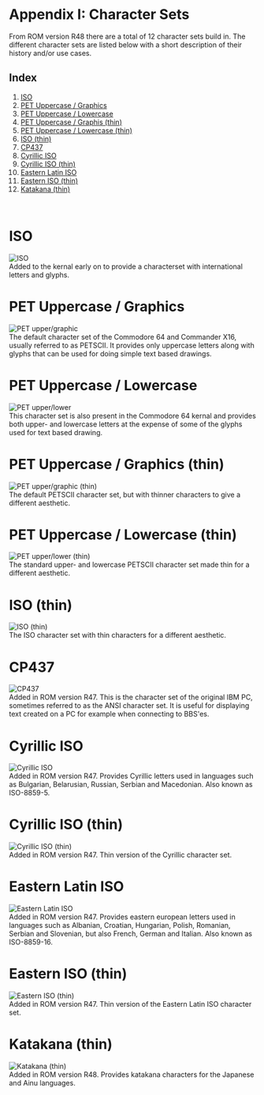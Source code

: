 
# Appendix I: Character Sets

From ROM version R48 there are a total of 12 character sets build in. The different character sets are listed below with a short description of their history and/or use cases.

## Index

1) [ISO](#iso)
2) [PET Uppercase / Graphics](#pet-uppercase--graphics)
3) [PET Uppercase / Lowercase](#pet-uppercase--lowercase)
4) [PET Uppercase / Graphis (thin)](#pet-uppercase--graphics-thin)
5) [PET Uppercase / Lowercase (thin)](#pet-uppercase--lowercase-thin)
6) [ISO (thin)](#iso-thin)
7) [CP437](#cp437)
8) [Cyrillic ISO](#cyrillic-iso)
9) [Cyrillic ISO (thin)](#cyrillic-iso-thin)
10) [Eastern Latin ISO](#eastern-latin-iso)
11) [Eastern ISO (thin)](#eastern-iso-thin)
12) [Katakana (thin)](#katakana-thin)

<div style="page-break-after: always; visibility: hidden">\pagebreak</div>

# ISO
![ISO](images/Appendix_I/01ISO.png)  
Added to the kernal early on to provide a characterset with international letters and glyphs.
# PET Uppercase / Graphics
![PET upper/graphic](images/Appendix_I/02PETupper-graph.png)  
The default character set of the Commodore 64 and Commander X16, usually referred to as PETSCII. It provides only uppercase letters along with glyphs that can be used for doing simple text based drawings.
# PET Uppercase / Lowercase
![PET upper/lower](images/Appendix_I/03PETupper-lower.png)  
This character set is also present in the Commodore 64 kernal and provides both upper- and lowercase letters at the expense of some of the glyphs used for text based drawing.
# PET Uppercase / Graphics (thin)
![PET upper/graphic (thin)](images/Appendix_I/04PETupper-graph-thin.png)  
The default PETSCII character set, but with thinner characters to give a different aesthetic.
# PET Uppercase / Lowercase (thin)
![PET upper/lower (thin)](images/Appendix_I/05PETupper-lower-thin.png)  
The standard upper- and lowercase PETSCII character set made thin for a different aesthetic.
# ISO (thin)
![ISO (thin)](images/Appendix_I/06ISOthin.png)  
The ISO character set with thin characters for a different aesthetic.
# CP437
![CP437](images/Appendix_I/07CP437.png)  
Added in ROM version R47. This is the character set of the original IBM PC, sometimes referred to as the ANSI character set. It is useful for displaying text created on a PC for example when connecting to BBS'es.
# Cyrillic ISO
![Cyrillic ISO](images/Appendix_I/08CyrillicISO.png)  
Added in ROM version R47. Provides Cyrillic letters used in languages such as Bulgarian, Belarusian, Russian, Serbian and Macedonian. Also known as ISO-8859-5.
# Cyrillic ISO (thin)
![Cyrillic ISO (thin)](images/Appendix_I/09CyrillicISOthin.png)  
Added in ROM version R47. Thin version of the Cyrillic character set.
# Eastern Latin ISO
![Eastern Latin ISO](images/Appendix_I/10EasternLatinISO.png)  
Added in ROM version R47. Provides eastern european letters used in languages such as Albanian, Croatian, Hungarian, Polish, Romanian, Serbian and Slovenian, but also French, German and Italian. Also known as ISO-8859-16.
# Eastern ISO (thin)
![Eastern ISO (thin)](images/Appendix_I/11EasternISOthin.png)  
Added in ROM version R47. Thin version of the Eastern Latin ISO character set.
# Katakana (thin)
![Katakana (thin)](images/Appendix_I/12Katakana-thin.png)  
Added in ROM version R48. Provides katakana characters for the Japanese and Ainu languages.
